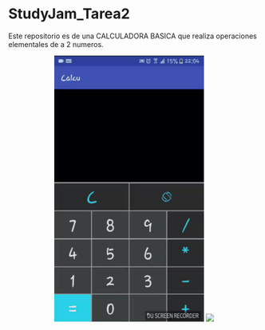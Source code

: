 # StudyJam_Tarea2

Este repositorio es de una CALCULADORA BASICA que realiza operaciones elementales de a 2 numeros.

<div align="center">
    <center>
        <img src="/app/src/main/res/drawable/calcu_1.gif" width="300">
        <img src="/app/src/main/res/drawable/calcu_2.git" width="300">
    </center>
</div>
